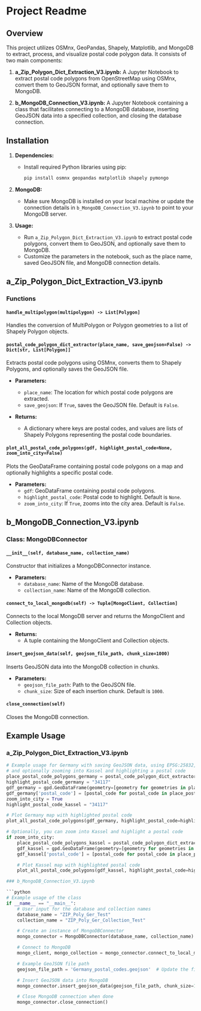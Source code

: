 # Project Readme

## Overview

This project utilizes OSMnx, GeoPandas, Shapely, Matplotlib, and MongoDB to extract, process, and visualize postal code polygon data. It consists of two main components:

1. **a_Zip_Polygon_Dict_Extraction_V3.ipynb:** A Jupyter Notebook to extract postal code polygons from OpenStreetMap using OSMnx, convert them to GeoJSON format, and optionally save them to MongoDB.

2. **b_MongoDB_Connection_V3.ipynb:** A Jupyter Notebook containing a class that facilitates connecting to a MongoDB database, inserting GeoJSON data into a specified collection, and closing the database connection.

## Installation

1. **Dependencies:**
   - Install required Python libraries using pip:
     ```bash
     pip install osmnx geopandas matplotlib shapely pymongo
     ```

2. **MongoDB:**
   - Make sure MongoDB is installed on your local machine or update the connection details in `b_MongoDB_Connection_V3.ipynb` to point to your MongoDB server.

3. **Usage:**
   - Run `a_Zip_Polygon_Dict_Extraction_V3.ipynb` to extract postal code polygons, convert them to GeoJSON, and optionally save them to MongoDB.
   - Customize the parameters in the notebook, such as the place name, saved GeoJSON file, and MongoDB connection details.

## a_Zip_Polygon_Dict_Extraction_V3.ipynb

### Functions

#### `handle_multipolygon(multipolygon) -> List[Polygon]`
Handles the conversion of MultiPolygon or Polygon geometries to a list of Shapely Polygon objects.

#### `postal_code_polygon_dict_extractor(place_name, save_geojson=False) -> Dict[str, List[Polygon]]`
Extracts postal code polygons using OSMnx, converts them to Shapely Polygons, and optionally saves the GeoJSON file.

- **Parameters:**
  - `place_name`: The location for which postal code polygons are extracted.
  - `save_geojson`: If `True`, saves the GeoJSON file. Default is `False`.

- **Returns:**
  - A dictionary where keys are postal codes, and values are lists of Shapely Polygons representing the postal code boundaries.

#### `plot_all_postal_code_polygons(gdf, highlight_postal_code=None, zoom_into_city=False)`
Plots the GeoDataFrame containing postal code polygons on a map and optionally highlights a specific postal code.

- **Parameters:**
  - `gdf`: GeoDataFrame containing postal code polygons.
  - `highlight_postal_code`: Postal code to highlight. Default is `None`.
  - `zoom_into_city`: If `True`, zooms into the city area. Default is `False`.

## b_MongoDB_Connection_V3.ipynb

### Class: MongoDBConnector

#### `__init__(self, database_name, collection_name)`
Constructor that initializes a MongoDBConnector instance.

- **Parameters:**
  - `database_name`: Name of the MongoDB database.
  - `collection_name`: Name of the MongoDB collection.

#### `connect_to_local_mongodb(self) -> Tuple[MongoClient, Collection]`
Connects to the local MongoDB server and returns the MongoClient and Collection objects.

- **Returns:**
  - A tuple containing the MongoClient and Collection objects.

#### `insert_geojson_data(self, geojson_file_path, chunk_size=1000)`
Inserts GeoJSON data into the MongoDB collection in chunks.

- **Parameters:**
  - `geojson_file_path`: Path to the GeoJSON file.
  - `chunk_size`: Size of each insertion chunk. Default is `1000`.

#### `close_connection(self)`
Closes the MongoDB connection.

## Example Usage

### a_Zip_Polygon_Dict_Extraction_V3.ipynb

```python
# Example usage for Germany with saving GeoJSON data, using EPSG:25832,
# and optionally zooming into Kassel and highlighting a postal code
place_postal_code_polygons_germany = postal_code_polygon_dict_extractor("Germany", save_geojson=True)
highlight_postal_code_germany = "34117"
gdf_germany = gpd.GeoDataFrame(geometry=[geometry for geometries in place_postal_code_polygons_germany.values() for geometry in geometries])
gdf_germany['postal_code'] = [postal_code for postal_code in place_postal_code_polygons_germany.keys() for _ in place_postal_code_polygons_germany[postal_code]]
zoom_into_city = True
highlight_postal_code_kassel = "34117"

# Plot Germany map with highlighted postal code
plot_all_postal_code_polygons(gdf_germany, highlight_postal_code=highlight_postal_code_germany, zoom_into_city=zoom_into_city)

# Optionally, you can zoom into Kassel and highlight a postal code
if zoom_into_city:
    place_postal_code_polygons_kassel = postal_code_polygon_dict_extractor("Kassel")
    gdf_kassel = gpd.GeoDataFrame(geometry=[geometry for geometries in place_postal_code_polygons_kassel.values() for geometry in geometries])
    gdf_kassel['postal_code'] = [postal_code for postal_code in place_postal_code_polygons_kassel.keys() for _ in place_postal_code_polygons_kassel[postal_code]]

    # Plot Kassel map with highlighted postal code
    plot_all_postal_code_polygons(gdf_kassel, highlight_postal_code=highlight_postal_code_kassel)

### b_MongoDB_Connection_V3.ipynb

```python
# Example usage of the class
if __name__ == "__main__":
    # User input for the database and collection names
    database_name = "ZIP_Poly_Ger_Test"
    collection_name = "ZIP_Poly_Ger_Collection_Test"

    # Create an instance of MongoDBConnector
    mongo_connector = MongoDBConnector(database_name, collection_name)

    # Connect to MongoDB
    mongo_client, mongo_collection = mongo_connector.connect_to_local_mongodb()

    # Example GeoJSON file path
    geojson_file_path = 'Germany_postal_codes.geojson'  # Update the file path accordingly

    # Insert GeoJSON data into MongoDB
    mongo_connector.insert_geojson_data(geojson_file_path, chunk_size=1000)

    # Close MongoDB connection when done
    mongo_connector.close_connection()

